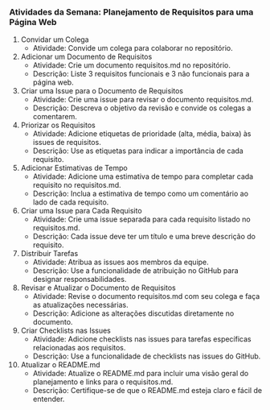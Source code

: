 ### Atividades da Semana: Planejamento de Requisitos para uma Página Web

1. Convidar um Colega
   - Atividade: Convide um colega para colaborar no repositório.
2. Adicionar um Documento de Requisitos
   - Atividade: Crie um documento requisitos.md no repositório.
   - Descrição: Liste 3 requisitos funcionais e 3 não funcionais para a página web.
3. Criar uma Issue para o Documento de Requisitos
   - Atividade: Crie uma issue para revisar o documento requisitos.md.
   - Descrição: Descreva o objetivo da revisão e convide os colegas a comentarem.
4. Priorizar os Requisitos
   - Atividade: Adicione etiquetas de prioridade (alta, média, baixa) às issues de requisitos.
   - Descrição: Use as etiquetas para indicar a importância de cada requisito.
5. Adicionar Estimativas de Tempo
   - Atividade: Adicione uma estimativa de tempo para completar cada requisito no requisitos.md.
   - Descrição: Inclua a estimativa de tempo como um comentário ao lado de cada requisito.
6. Criar uma Issue para Cada Requisito
   - Atividade: Crie uma issue separada para cada requisito listado no requisitos.md.
   - Descrição: Cada issue deve ter um título e uma breve descrição do requisito.
7. Distribuir Tarefas
   - Atividade: Atribua as issues aos membros da equipe.
   - Descrição: Use a funcionalidade de atribuição no GitHub para designar responsabilidades.
8. Revisar e Atualizar o Documento de Requisitos
   - Atividade: Revise o documento requisitos.md com seu colega e faça as atualizações necessárias.
   - Descrição: Adicione as alterações discutidas diretamente no documento.
9. Criar Checklists nas Issues
   - Atividade: Adicione checklists nas issues para tarefas específicas relacionadas aos requisitos.
   - Descrição: Use a funcionalidade de checklists nas issues do GitHub.
10. Atualizar o README.md
    - Atividade: Atualize o README.md para incluir uma visão geral do planejamento e links para o requisitos.md.
    - Descrição: Certifique-se de que o README.md esteja claro e fácil de entender.
